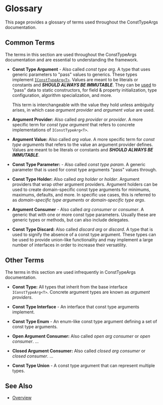 # Glossary

This page provides a glossary of terms used throughout the ConstTypeArgs documentation.

## Common Terms

The terms in this section are used throughout the ConstTypeArgs documentation and are essential to understanding the framework.

* **Const Type Argument** -  Also called *const type arg*. A type that uses generic parameters to "pass" values to generics. These types implement [`IConstTypeArg<T>`](https://github.com/zacharylayne/ConstTypeArgs/blob/master/Source/ConstTypeArgs.Core/IConstTypeArg.cs). Values are meant to be literals or constants and ***SHOULD ALWAYS BE IMMUTABLE***. They can be [used](https://github.com/zacharylayne/ConstTypeArgs/blob/master/Documentation/Use%20Cases.md) to "pass" data to static constructors, for field & property initialization, type configuration, algorithm specialization, and more.
  
  This term is interchangeable with the value they hold unless ambiguity arises, in which case *argument provider* and *argument value* are used.

* **Argument Provider:** Also called *arg provider* or *provider*. A more specific term for *const type argument* that refers to concrete implementations of `IConstTypeArg<T>`. 

* **Argument Value:**  Also called *arg value*. A more specific term for *const type arguments* that refers to the value an argument provider defines. Values are meant to be literals or constants and ***SHOULD ALWAYS BE IMMUTABLE***.

* **Const Type Parameter:** - Also called *const type param*. A generic parameter that is used for const type arguments "pass" values through.

* **Const Type Holder:** Also called *arg holder* or *holder*. Argument providers that wrap other argument providers. Argument holders can be used to create domain-specific const type arguments for minimums, maximums, defaults, and more. In specific use cases, this is referred to as *domain-specific type arguments* or *domain-specific type args*.

* **Argument Consumer** - Also called *arg consumer* or *consumer*. A generic that with one or more const type parameters. Usually these are generic types or methods, but can also include delegates.

* **Const Type Discard:** Also called *discard arg* or *discard*. A type that is used to signify the absence of a const type argument. These types can be used to provide union-like functionality and may implement a large number of interfaces in order to increase their versatility.

## Other Terms

The terms in this section are used infrequently in ConstTypeArgs documentation.

* **Const Type:** All types that inherit from the base interface `IConstTypeArg<T>`. Concrete argument types are known as *argument providers*.

* **Const Type Interface** - An interface that const type arguments implement.

* **Const Type Enum** - An enum-like const type argument defining a set of const type arguments.

* **Open Argument Consumer:** Also called *open arg consumer* or *open consumer*. ...

* **Closed Argument Consumer:** Also called *closed arg consumer* or *closed consumer*. ...

* **Const Type Union** - A const type argument that can represent multiple types.

## See Also

* [Overview](https://github.com/zacharylayne/ConstTypeArgs/blob/master/Documentation/README.md)

